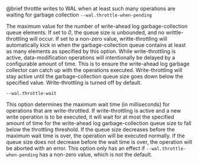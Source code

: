 

@brief throttle writes to WAL when at least such many operations are
waiting for garbage collection
`--wal.throttle-when-pending`

The maximum value for the number of write-ahead log garbage-collection
queue
elements. If set to *0*, the queue size is unbounded, and no
writtle-throttling will occur. If set to a non-zero value,
writte-throttling
will automatically kick in when the garbage-collection queue contains at
least as many elements as specified by this option.
While write-throttling is active, data-modification operations will
intentionally be delayed by a configurable amount of time. This is to
ensure the write-ahead log garbage collector can catch up with the
operations executed.
Write-throttling will stay active until the garbage-collection queue size
goes down below the specified value.
Write-throttling is turned off by default.

`--wal.throttle-wait`

This option determines the maximum wait time (in milliseconds) for
operations that are write-throttled. If write-throttling is active and a
new write operation is to be executed, it will wait for at most the
specified amount of time for the write-ahead log garbage-collection queue
size to fall below the throttling threshold. If the queue size decreases
before the maximum wait time is over, the operation will be executed
normally. If the queue size does not decrease before the wait time is
over,
the operation will be aborted with an error.
This option only has an effect if `--wal.throttle-when-pending` has a
non-zero value, which is not the default.

